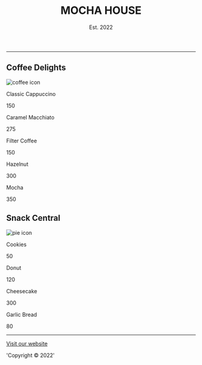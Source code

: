<!DOCTYPE html>
<html lang="en">
  <head>
    <meta charset="utf-8" />
    <meta name="viewport" content="width=device-width, initial-scale=1.0" />
    <title>Cafe Menu</title>
    <link href="style.css" rel="stylesheet" />
  </head>
  <body>
    <div class="menu">
      <header>
        <h1>MOCHA HOUSE</h1>
        <p class="established">Est. 2022</p>
      </header>
      <hr />
      <main>
        <section>
          <h2>Coffee Delights</h2>
          <img
            src="https://cdn.freecodecamp.org/curriculum/css-cafe/coffee.jpg"
            alt="coffee icon"
          />
          <article class="item">
            <p class="flavor">Classic Cappuccino</p>
            <p class="price">150</p>
          </article>
          <article class="item">
            <p class="flavor">Caramel Macchiato</p>
            <p class="price">275</p>
          </article>
          <article class="item">
            <p class="flavor">Filter Coffee</p>
            <p class="price">150</p>
          </article>
          <article class="item">
            <p class="flavor">Hazelnut</p>
            <p class="price">300</p>
          </article>
          <article class="item">
            <p class="flavor">Mocha</p>
            <p class="price">350</p>
          </article>
        </section>
        <section>
          <h2>Snack Central</h2>
          <img
            src="https://cdn.freecodecamp.org/curriculum/css-cafe/pie.jpg"
            alt="pie icon"
          />
          <article class="item">
            <p class="dessert">Cookies</p>
            <p class="price">50</p>
          </article>
          <article class="item">
            <p class="dessert">Donut</p>
            <p class="price">120</p>
          </article>
          <article class="item">
            <p class="dessert">Cheesecake</p>
            <p class="price">300</p>
          </article>
          <article class="item">
            <p class="dessert">Garlic Bread</p>
            <p class="price">80</p>
          </article>
        </section>
      </main>
      <hr class="bottom-line" />
      <footer>
        <p>
          <a href="https://www.google.com" target="_blank"
            >Visit our website</a
          >
        </p>
        <p class="address">'Copyright © 2022'</p>
      </footer>
    </div>
  </body>
</html>
